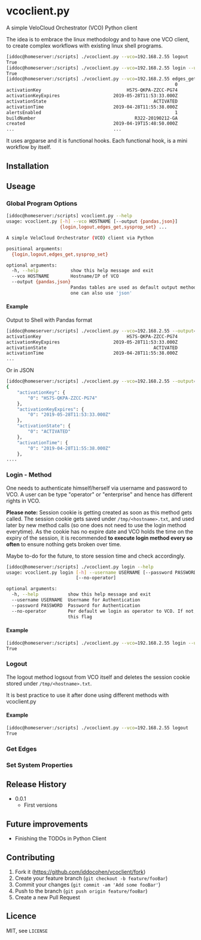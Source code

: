 # vcoclient.py 

A simple VeloCloud Orchestrator (VCO) Python client

The idea is to embrace the linux methodology and to have one VCO client, to create complex workflows with existing linux shell programs.

```sh
[iddoc@homeserver:/scripts] ./vcoclient.py --vco=192.168.2.55 logout
True
[iddoc@homeserver:/scripts] ./vcoclient.py --vco=192.168.2.55 login --username=super@velocloud.net --password=VeloCloud123
True
[iddoc@homeserver:/scripts] ./vcoclient.py --vco=192.168.2.55 edges_get
                                                               0                                         1                                         2                                         3
activationKey                                HS7S-QKPA-ZZCC-PG74                       LHH3-8B4R-7XVJ-6J3V                       JTWH-EHNW-7LUG-YQ9T                       YZ8U-CKTY-8MTL-FP4R
activationKeyExpires                    2019-05-28T11:53:33.000Z                  2019-05-19T16:58:53.000Z                  2019-06-01T10:32:39.000Z                  2019-06-01T16:10:54.000Z
activationState                                        ACTIVATED                                 ACTIVATED                                 ACTIVATED                                 ACTIVATED
activationTime                          2019-04-28T11:55:38.000Z                  2019-04-19T17:17:51.000Z                  2019-05-02T10:55:10.000Z                  2019-05-02T19:18:20.000Z
alertsEnabled                                                  1                                         1                                         1                                         1
buildNumber                                     R322-20190212-GA                          R322-20190212-GA                          R322-20190212-GA                          R322-20190212-GA
created                                 2019-04-19T15:48:50.000Z                  2019-04-19T16:58:53.000Z                  2019-05-02T10:32:39.000Z                  2019-05-02T16:10:54.000Z
...                                     ...                                       ...                                       ...                                       ...
```

It uses argparse and it is functional hooks. Each functional hook, is a mini workflow by itself. 

## Installation

## Useage
### Global Program Options

```sh
[iddoc@homeserver:/scripts] vcoclient.py --help
usage: vcoclient.py [-h] --vco HOSTNAME [--output {pandas,json}]
                    {login,logout,edges_get,sysprop_set} ...

A simple VeloCloud Orchestrator (VCO) client via Python

positional arguments:
  {login,logout,edges_get,sysprop_set}

optional arguments:
  -h, --help            show this help message and exit
  --vco HOSTNAME        Hostname/IP of VCO
  --output {pandas,json}
                        Pandas tables are used as default output method but
                        one can also use 'json'
```
#### Example

Output to Shell with Pandas format

```sh
[iddoc@homeserver:/scripts] ./vcoclient.py --vco=192.168.2.55 --output=pandas edges_get --search=Branch1
activationKey                                HS7S-QKPA-ZZCC-PG74
activationKeyExpires                    2019-05-28T11:53:33.000Z
activationState                                        ACTIVATED
activationTime                          2019-04-28T11:55:38.000Z
...
```

Or in JSON

```sh
[iddoc@homeserver:/scripts] ./vcoclient.py --vco=192.168.2.55 --output=json edges_get --search=Branch1 | python -m json.tool
{
    "activationKey": {
        "0": "HS7S-QKPA-ZZCC-PG74"
    },
    "activationKeyExpires": {
        "0": "2019-05-28T11:53:33.000Z"
    },
    "activationState": {
        "0": "ACTIVATED"
    },
    "activationTime": {
        "0": "2019-04-28T11:55:38.000Z"
    },
....

```

### Login - Method 

One needs to authenticate himself/herself via username and password to VCO. A user can be type "operator" or "enterprise" and hence has different rights in VCO.

**Please note:** Session cookie is getting created as soon as this method gets called. The session cookie gets saved under ``/tmp/<hostname>.txt``, and used later by new method calls (so one does not need to use the login method everytime). As the cookie has no expire date and VCO holds the time on the expiry of the session, it is recommended **to execute login method every so often** to ensure nothing gets broken over time. 

Maybe to-do for the future, to store session time and check accordingly. 

```sh
[iddoc@homeserver:/scripts] ./vcoclient.py login --help
usage: vcoclient.py login [-h] --username USERNAME [--password PASSWORD]
                          [--no-operator]

optional arguments:
  -h, --help           show this help message and exit
  --username USERNAME  Username for Authentication
  --password PASSWORD  Password for Authentication
  --no-operator        Per default we login as operator to VCO. If not, use
                       this flag
```
#### Example

```sh
[iddoc@homeserver:/scripts] ./vcoclient.py --vco=192.168.2.55 login --username=super@velocloud.net --password=VeloCloud123
True
```

### Logout

The logout method logsout from VCO itself and deletes the session cookie stored under ``/tmp/<hostname>.txt``.

It is best practice to use it after done using different methods with vcoclient.py

#### Example

```sh
[iddoc@homeserver:/scripts] ./vcoclient.py --vco=192.168.2.55 logout
True
```

### Get Edges
### Set System Properties

## Release History

* 0.0.1
    * First versions

## Future improvements

* Finishing the TODOs in Python Client 

## Contributing

1. Fork it (<https://github.com/iddocohen/vcoclient/fork>)
2. Create your feature branch (`git checkout -b feature/fooBar`)
3. Commit your changes (`git commit -am 'Add some fooBar'`)
4. Push to the branch (`git push origin feature/fooBar`)
5. Create a new Pull Request

## Licence
MIT, see ``LICENSE``

<!-- Markdown link & img dfn's -->
[wiki]: https://github.com/iddocohen/vcoclient/wiki
